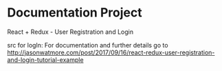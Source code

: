 # Documentation Project

React + Redux - User Registration and Login 

src for logIn:
For documentation and further details go to http://jasonwatmore.com/post/2017/09/16/react-redux-user-registration-and-login-tutorial-example
